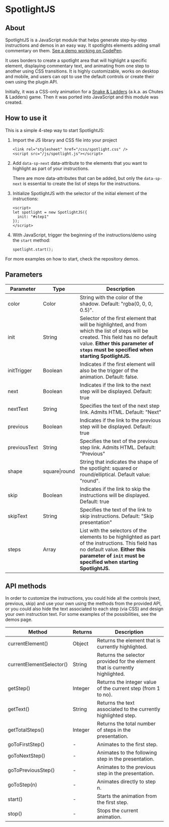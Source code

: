 # SpotlightJS

## About

SpotlightJS is a JavaScript module that helps generate step-by-step instructions and demos in an easy way. It spotlights elements adding small commentary on them. [See a demo working on CodePen](https://codepen.io/alvaromontoro/full/bjQYLM/).

It uses borders to create a spotlight area that will highlight a specific element, displaying commentary text, and animating from one step to another using CSS transitions. It is highly customizable, works on desktop and mobile, and users can opt to use the default controls or create their own using the plugin API.

Initially, it was a CSS-only animation for a [Snake & Ladders](https://codepen.io/alvaromontoro/full/gjWPNW/) (a.k.a. as Chutes & Ladders) game. Then it was ported into JavaScript and this module was created.

## How to use it

This is a simple 4-step way to start SpotlightJS:

1. Import the JS library and CSS file into your project

       <link rel="stylesheet" href="/css/spotlight.css" />
       <script src="/js/spotlight.js"></script>
       
2. Add `data-sp-next` data-attribute to the elements that you want to highlight as part of your instructions.

   There are more data-attributes that can be added, but only the `data-sp-next` is essential to create the list of steps for the instructions.

3. Initialize SpotlightJS with the selector of the initial element of the instructions:

       <script>
       let spotlight = new SpotlightJS({
         init: "#step1"
       });
       </script>

4. With JavaScript, trigger the beginning of the instructions/demo using the `start` method:

       spotlight.start();
       
For more examples on how to start, check the repository demos.

## Parameters

| Parameter | Type | Description |
|-----------|------|-------------|
| color | Color | String with the color of the shadow. Default: "rgba(0, 0, 0, 0.5)". |
| init | String | Selector of the first element that will be highlighted, and from which the list of steps will be created. This field has no default value. **Either this parameter of `steps` must be specified when starting SpotlightJS.** |
| initTrigger | Boolean | Indicates if the first element will also be the trigger of the animation. Default: false. |
| next | Boolean | Indicates if the link to the next step will be displayed. Default: true |
| nextText | String | Specifies the text of the next step link. Admits HTML. Default: "Next" |
| previous | Boolean | Indicates if the link to the previous step will be displayed. Default: true |
| previousText | String | Specifies the text of the previous step link. Admits HTML. Default: "Previous" |
| shape | square\|round | String that indicates the shape of the spotlight: squared or round/elliptical. Default value: "round". |
| skip | Boolean | Indicates if the link to skip the instructions will be displayed. Default: true |
| skipText | String | Specifies the text of the link to skip instructions. Default: "Skip presentation" |
| steps | Array | List with the selectors of the elements to be highlighted as part of the instructions. This field has no default value. **Either this parameter of `init` must be specified when starting SpotlightJS.** |

## API methods

In order to customize the instructions, you could hide all the controls (next, previous, skip) and use your own using the methods from the provided API, or you could also hide the text associated to each step (via CSS) and design your own instruction text. For some examples of the possibilities, see the demos page.

| Method | Returns | Description |
|--------|---------|-------------|
| currentElement() | Object | Returns the element that is currently highlighted. |
| currentElementSelector() | String | Returns the selector provided for the element that is currently highlighted. |
| getStep() | Integer | Returns the integer value of the current step (from 1 to no). |
| getText() | String | Returns the text associated to the currently highlighted step. |
| getTotalSteps() | Integer | Returns the total number of steps in the presentation. |
| goToFirstStep() | - | Animates to the first step. |
| goToNextStep() | - | Animates to the following step in the presentation. |
| goToPreviousStep() | - | Animates to the previous step in the presentation. |
| goToStep(n) | - | Animates directly to step n. |
| start() | - | Starts the animation from the first step. |
| stop() | - | Stops the current animation. |


